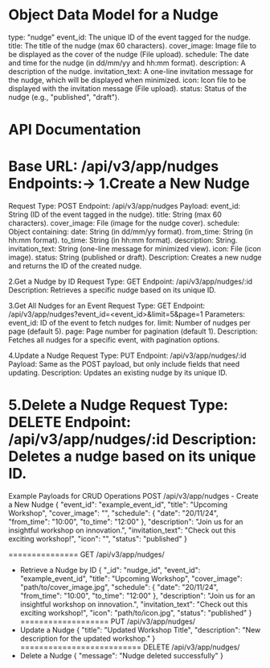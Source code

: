 Object Data Model for a Nudge
==============================
type: "nudge"
event_id: The unique ID of the event tagged for the nudge.
title: The title of the nudge (max 60 characters).
cover_image: Image file to be displayed as the cover of the nudge (File upload).
schedule: The date and time for the nudge (in dd/mm/yy and hh:mm format).
description: A description of the nudge.
invitation_text: A one-line invitation message for the nudge, which will be displayed when minimized.
icon: Icon file to be displayed with the invitation message (File upload).
status: Status of the nudge (e.g., "published", "draft").


API Documentation
=================
Base URL: /api/v3/app/nudges
Endpoints:->
1.Create a New Nudge
====================
Request Type: POST
Endpoint: /api/v3/app/nudges
Payload:
event_id: String (ID of the event tagged in the nudge).
title: String (max 60 characters).
cover_image: File (image for the nudge cover).
schedule: Object containing:
date: String (in dd/mm/yy format).
from_time: String (in hh:mm format).
to_time: String (in hh:mm format).
description: String.
invitation_text: String (one-line message for minimized view).
icon: File (icon image).
status: String (published or draft).
Description: Creates a new nudge and returns the ID of the created nudge.


2.Get a Nudge by ID
Request Type: GET
Endpoint: /api/v3/app/nudges/:id
Description: Retrieves a specific nudge based on its unique ID.


3.Get All Nudges for an Event
Request Type: GET
Endpoint: /api/v3/app/nudges?event_id=<event_id>&limit=5&page=1
Parameters:
event_id: ID of the event to fetch nudges for.
limit: Number of nudges per page (default 5).
page: Page number for pagination (default 1).
Description: Fetches all nudges for a specific event, with pagination options.


4.Update a Nudge
Request Type: PUT
Endpoint: /api/v3/app/nudges/:id
Payload: Same as the POST payload, but only include fields that need updating.
Description: Updates an existing nudge by its unique ID.


5.Delete a Nudge
Request Type: DELETE
Endpoint: /api/v3/app/nudges/:id
Description: Deletes a nudge based on its unique ID.
============================================================

Example Payloads for CRUD Operations
POST /api/v3/app/nudges - Create a New Nudge
{
  "event_id": "example_event_id",
  "title": "Upcoming Workshop",
  "cover_image": "<file>",
  "schedule": {
    "date": "20/11/24",
    "from_time": "10:00",
    "to_time": "12:00"
  },
  "description": "Join us for an insightful workshop on innovation.",
  "invitation_text": "Check out this exciting workshop!",
  "icon": "<file>",
  "status": "published"
}

===============
GET /api/v3/app/nudges/
- Retrieve a Nudge by ID
{
  "_id": "nudge_id",
  "event_id": "example_event_id",
  "title": "Upcoming Workshop",
  "cover_image": "path/to/cover_image.jpg",
  "schedule": {
    "date": "20/11/24",
    "from_time": "10:00",
    "to_time": "12:00"
  },
  "description": "Join us for an insightful workshop on innovation.",
  "invitation_text": "Check out this exciting workshop!",
  "icon": "path/to/icon.jpg",
  "status": "published"
}
===================
PUT /api/v3/app/nudges/
- Update a Nudge
{
  "title": "Updated Workshop Title",
  "description": "New description for the updated workshop."
}
==========================
DELETE /api/v3/app/nudges/
- Delete a Nudge
{
  "message": "Nudge deleted successfully"
}


